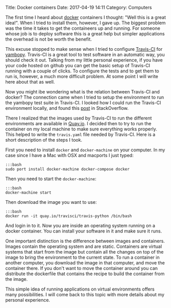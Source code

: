 Title: Docker containers
Date: 2017-04-19 14:11
Category: Computers

The first time I heard about [docker](https://www.docker.com/) containers I thought: "Well this is a great idea!".
When I tried to install them, however, I gave up.
The biggest problem was the time it takes to get the containeers up and running.
For someone whose job is to deploy software this is a great help but simpler applications the overhead is not be worth the benefit.

This excuse stopped to make sense when I tried to configure [Travis-CI](https://travis-ci.org/) for [yambopy](https://github.com/henriquemiranda/yambopy).
Travis-CI is a great tool to test software in an automatic way, you should check it out.
Talking from my little personal experience, if you have your
code hosted on github you can get the basic setup of Travis-CI running with a couple of clicks.
To configure the tests and to get them to run is, however, a much more difficult problem.
At some point I will write here about that as well.

Now you might ibe wondering what is the relation between Travis-CI and docker?
The connection came when I tried to setup the environment to run the yambopy test suite in Travis-CI.
I looked how I could run the Travis-CI environment locally, and found this [post](http://stackoverflow.com/questions/21053657/how-to-run-travis-ci-locally) in StackOverflow.

There I realized that the images used by Travis-CI to run the different environments are available in
[Quay.io](https://quay.io/organization/travisci).
I decided then to try to run the container on my local machine to make sure everything works properly.
This helped to write the ``travis.yaml`` file needed by Travis-CI. Here is a short description of the steps I took.

First you need to install ``docker`` and ``docker-machine`` on your computer.
In my case since I have a Mac with OSX and macports I just typed:

    :::bash
    sudo port install docker-machine docker-compose docker

Then you need to start the ``docker-machine``:

    :::bash
    docker-machine start

Then download the image you want to use:

    :::bash
    docker run -it quay.io/travisci/travis-python /bin/bash

And login in to it.
Now you are inside an operating system running on a docker container.
You can install your software in it and make sure it runs.

One important distinction is the difference between images and containers.
Images contain the operating system and are static.
Containers are virtual systems that start from the image but contain all the changes on top of the image to bring the environment to the current state.
To run a container in another computer, you download the image in that computer, and move the container there.
If you don't want to move the container around you can distribute the dockerfile that contains the recipe to build the container from the image.

This simple idea of running applications on virtual environments offers many possibilities.
I will come back to this topic with more details about my personal experience.
